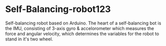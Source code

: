 # Self-Balancing-robot123
Self-balancing robot based on Arduino. The heart of a self-balancing bot is the IMU, consisting of 3-axis gyro &amp; accelorometer which measures the force  and  angular velocity, which determines the variables for the robot to stand in it's two wheel.
